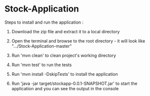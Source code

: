 # Stock-Application

Steps to install and run  the application  :

1. Download the zip file and extract it to a local directory

2. Open the terminal and browse to the root directory - it will look like ".../Stock-Application-master"

3. Run 'mvn clean' to clean project's working directory

4. Run 'mvn test' to run the tests

5. Run 'mvn install -DskipTests'  to install the application

6. Run 'java -jar target/stockapp-0.0.1-SNAPSHOT.jar'  to start the application and you can see the output in the console
